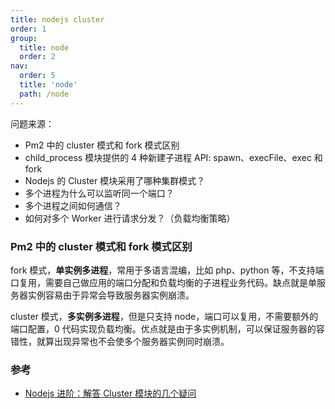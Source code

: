```yaml
---
title: nodejs cluster
order: 1
group:
  title: node
  order: 2
nav:
  order: 5
  title: 'node'
  path: /node
---
```


问题来源：

- Pm2 中的 cluster 模式和 fork 模式区别
- child_process 模块提供的 4 种新建子进程 API: spawn、execFile、exec 和 fork
- Nodejs 的 Cluster 模块采用了哪种集群模式？
- 多个进程为什么可以监听同一个端口？
- 多个进程之间如何通信？
- 如何对多个 Worker 进行请求分发？（负载均衡策略）

### Pm2 中的 cluster 模式和 fork 模式区别

fork 模式，**单实例多进程**，常用于多语言混编，比如 php、python 等，不支持端口复用，需要自己做应用的端口分配和负载均衡的子进程业务代码。缺点就是单服务器实例容易由于异常会导致服务器实例崩溃。

cluster 模式，**多实例多进程**，但是只支持 node，端口可以复用，不需要额外的端口配置，0 代码实现负载均衡。优点就是由于多实例机制，可以保证服务器的容错性，就算出现异常也不会使多个服务器实例同时崩溃。

### 参考

- [Nodejs 进阶：解答 Cluster 模块的几个疑问](https://juejin.cn/post/6844904087771693070)
